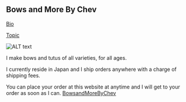 ## Bows and More By Chev

[Bio](https://github.com/chevyanng/chevyanng.github.io/blob/master/Bio.html "To the site")

[Topic](https://github.com/chevyanng/chevyanng.github.io/blob/master/topic.md "To the site")

![ALT text](https://scontent-nrt1-1.xx.fbcdn.net/v/t31.0-8/15844263_10158138621280089_6082701454147154511_o.jpg?oh=aaf15f1229f2dbf28a4eb25f6b5be375&oe=5AA54A92)

I make bows and tutus of all varieties, for all ages. 

I currently reside in Japan and I ship orders anywhere with a charge of shipping fees.

You can place your order at this website at anytime and I will get to your order as soon as I can.  [BowsandMoreByChev](https://www.facebook.com/bowsandmorebychev/ "To the site") 
